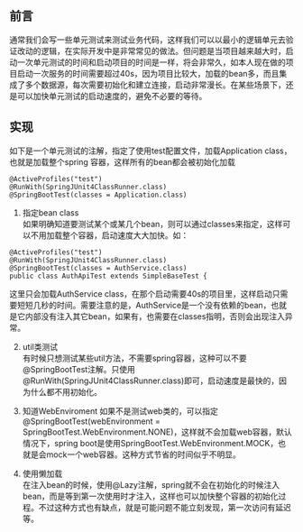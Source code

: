 ## 前言  
通常我们会写一些单元测试来测试业务代码，这样我们可以以最小的逻辑单元去验证改动的逻辑，在实际开发中是非常常见的做法。但问题是当项目越来越大时，启动一次单元测试的时间和启动项目的时间是一样，将会非常久，如本人现在做的项目启动一次服务的时间需要超过40s，因为项目比较大，加载的bean多，而且集成了多个数据源，每次需要初始化和建立连接，启动非常漫长。在某些场景下，还是可以加快单元测试的启动速度的，避免不必要的等待。

## 实现
如下是一个单元测试的注解，指定了使用test配置文件，加载Application class，也就是加载整个spring 容器，这样所有的bean都会被初始化加载
```
@ActiveProfiles("test")
@RunWith(SpringJUnit4ClassRunner.class)
@SpringBootTest(classes = Application.class)
```

1. 指定bean class  
如果明确知道要测试某个或某几个bean，则可以通过classes来指定，这样可以不用加载整个容器，启动速度大大加快。如：
```
@ActiveProfiles("test")
@RunWith(SpringJUnit4ClassRunner.class)
@SpringBootTest(classes = AuthService.class)
public class AuthApiTest extends SimpleBaseTest {
```
这里只会加载AuthService class，在那个启动需要40s的项目里，这样启动只需要短短几秒的时间。需要注意的是，AuthService是一个没有依赖的bean，也就是它内部没有注入其它bean，如果有，也需要在classes指明，否则会出现注入异常。

2. util类测试  
有时候只想测试某些util方法，不需要spring容器，这种可以不要@SpringBootTest注解。只使用@RunWith(SpringJUnit4ClassRunner.class)即可，启动速度是最快的，因为什么都不用初始化。

3. 知道WebEnviroment
如果不是测试web类的，可以指定@SpringBootTest(webEnvironment = SpringBootTest.WebEnvironment.NONE)，这样就不会加载web容器，默认情况下，spring boot是使用SpringBootTest.WebEnvironment.MOCK，也就是会mock一个web容器。这种方式节省的时间似乎不明显。

4. 使用懒加载  
在注入bean的时候，使用@Lazy注解，spring就不会在初始化的时候注入bean，而是等到第一次使用时才注入，这样也可以加快整个容器的初始化过程。不过这种方式也有缺点，就是可能问题不能立刻发现，第一次访问有延迟等。
